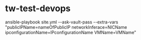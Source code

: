 # tw-test-devops

ansible-playbook site.yml --ask-vault-pass --extra-vars "publicIPName=nameOfPublicIP networkInferace=NICName ipconfigurationName=IPconfigurationName VMName=VMName"